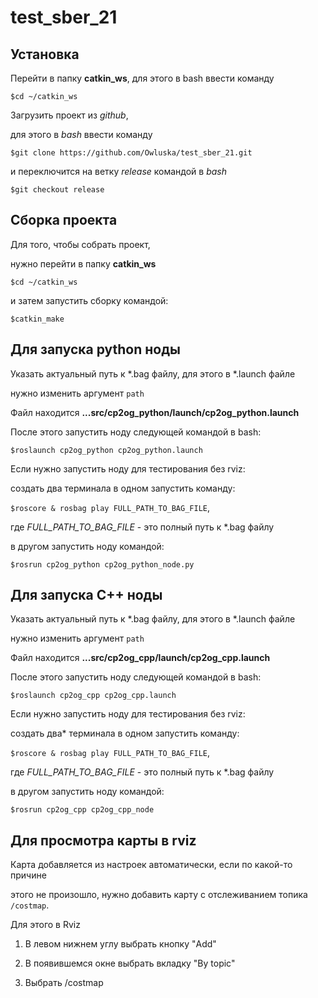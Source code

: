 # test_sber_21

## Установка

Перейти в папку **catkin_ws**, для этого в bash ввести команду

```$cd ~/catkin_ws```

Загрузить проект из *github*,

для этого в *bash* ввести команду

 ```$git clone https://github.com/Owluska/test_sber_21.git```

и переключится на ветку *release* командой в *bash*

```$git checkout release```

## Сборка проекта

Для того, чтобы собрать проект,

нужно перейти в папку **catkin_ws**

 ```$cd ~/catkin_ws```

и затем запустить сборку командой:

 ```$catkin_make```

## Для запуска python ноды

Указать актуальный путь к *.bag файлу, для этого в *.launch файле

нужно изменить аргумент ```path```

Файл находится **...src/cp2og_python/launch/cp2og_python.launch**

После этого запустить ноду следующей командой в bash:

 ```$roslaunch cp2og_python cp2og_python.launch```

 Если нужно запустить ноду для тестирования без rviz:

создать два терминала в одном запустить команду:

```$roscore & rosbag play FULL_PATH_TO_BAG_FILE```,

где *FULL_PATH_TO_BAG_FILE* - это полный путь к *.bag файлу

в другом запустить ноду командой:

 ```$rosrun cp2og_python cp2og_python_node.py``` 
  
## Для запуска C++ ноды

Указать актуальный путь к *.bag файлу, для этого в *.launch файле

нужно изменить аргумент ```path```

Файл находится **...src/cp2og_cpp/launch/cp2og_cpp.launch**

После этого запустить ноду следующей командой в bash:

 ```$roslaunch cp2og_cpp cp2og_cpp.launch```

 Если нужно запустить ноду для тестирования без rviz:

создать два* терминала в одном запустить команду:

```$roscore & rosbag play FULL_PATH_TO_BAG_FILE```,

где *FULL_PATH_TO_BAG_FILE* - это полный путь к *.bag файлу

в другом запустить ноду командой:

 ```$rosrun cp2og_cpp cp2og_cpp_node``` 

 ## Для просмотра карты в rviz

Карта добавляется из настроек автоматически, если по какой-то причине 

этого не произошло, нужно добавить карту с отслеживанием топика ```/costmap```.

 Для этого в Rviz

1. В левом нижнем углу выбрать кнопку "Add"

2. В появившемся окне выбрать вкладку "By topic"

3. Выбрать /costmap
